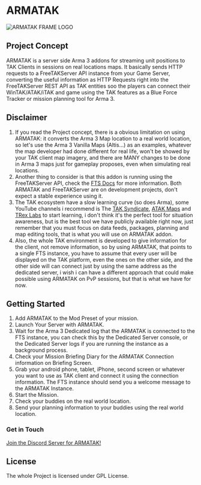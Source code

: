 # ARMATAK

![ARMATAK FRAME LOGO](./files/picture.png)

## Project Concept

ARMATAK is a server side Arma 3 addons for streaming unit positions to TAK Clients in sessions on real locations maps. It basically sends HTTP requests to a FreeTAKServer API instance from your Game Server, converting the useful information as HTTP Requests right into the FreeTAKServer REST API as TAK entities soo the players can connect their WinTAK/ATAK/iTAK and game using the TAK features as a Blue Force Tracker or mission planning tool for Arma 3.

## Disclaimer

1. If you read the Project concept, there is a obvious limitation on using ARMATAK: it converts the Arma 3 Map location to a real world location, so let's use the Arma 3 Vanilla Maps (Altis...) as an examples, whatever the map developer had done different for real life, won't be showed by your TAK client map imagery, and there are MANY changes to be done in Arma 3 maps just for gameplay proposes, even when simulating real locations.  
2. Another thing to consider is that this addon is running using the FreeTAKServer API, check the [FTS Docs](https://freetakteam.github.io/FreeTAKServer-User-Docs/) for more information. Both ARMATAK and FreeTAKServer are on development projects, don't expect a stable experience using it.  
3. The TAK ecosystem have a slow learning curve (so does Arma), some YouTube channels i recommend is The [TAK Syndicate](https://www.youtube.com/@thetaksyndicate6234), [ATAK Maps](https://www.youtube.com/@ATAKMap) and [TRex Labs](https://www.youtube.com/playlist?list=PLF9F26zKtAJ3d0jPgi80seK8-bSzlE2L9) to start learning, i don't think it's the perfect tool for situation awareness, but is the best tool we have publicly available right now, just remember that you must focus on data feeds, packages, planning and map editing tools, that is what you will use on ARMATAK addon.  
4. Also, the whole TAK environment is developed to give information for the client, not remove information, so by using ARMATAK, that points to a single FTS instance, you have to assume that every user will be displayed on the TAK platform, even the ones on the other side, and the other side will can connect just by using the same address as the dedicated server, i wish i can have a different approach that could make possible using ARMATAK on PvP sessions, but that is what we have for now.  

## Getting Started

1. Add ARMATAK to the Mod Preset of your mission.
2. Launch Your Server with ARMATAK.
3. Wait for the Arma 3 Dedicated log that the ARMATAK is connected to the FTS instance, you can check this by the Dedicated Server console, or the Dedicated Server logs if you are running the instance as a background process.
4. Check your Mission Briefing Diary for the ARMATAK Connection information on Briefing Screen.
5. Grab your android phone, tablet, iPhone, second screen or whatever you want to use as TAK client and connect it using the connection information. The FTS instance should send you a welcome message to the ARMATAK Instance.
6. Start the Mission.
7. Check your buddies on the real world location.
8. Send your planning information to your buddies using the real world location.

### Get in Touch

[Join the Discord Server for ARMATAK!](https://discord.gg/svK64PCycU)

## License

The whole Project is licensed under GPL License.
